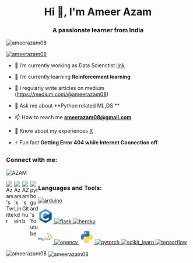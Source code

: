<h1 align="center">Hi 👋, I'm Ameer Azam</h1>
<h3 align="center">A passionate learner  from India</h3>

<p align="left"> <img src="https://komarev.com/ghpvc/?username=ameerazam08&label=Profile%20views&color=0e75b6&style=flat" alt="ameerazam08" /> </p>

<p align="left"> <a href="https://github.com/ryo-ma/github-profile-trophy"><img src="https://github-profile-trophy.vercel.app/?username=ameerazam08" alt="ameerazam08" /></a> </p>

- 🔭 I’m currently working as Data Scienctist  [link]()

- 🌱 I’m currently learning **Reinforcement learning**

- 📝 I regularly write articles on medium (https://medium.com/@ameerazam08)

- 💬 Ask me about **Python related ML,DS **

- 📫 How to reach me **ameerazam08@gmail.com**

- 📄 Know about my experiences [X](X)

- ⚡ Fun fact **Getting Error 404 while Internet Connection off**

<h3 align="left">Connect with me:</h3>

<p align="left"> <img src="https://komarev.com/ghpvc/?username=ameerazam08&label=Views&color=blue&style=plastic" alt="AZAM" /> </p>

<a href="https://twitter.com/Ameerazam18">
  <img align="left" alt="Azam's Twitter" width="22px" src="https://cdn.jsdelivr.net/npm/simple-icons@v3/icons/twitter.svg" />
</a>
<a href="https://linkedin.com/in/ameer-azam-a906bb134">
  <img align="left" alt="Azam's Linkdein" width="22px" src="https://cdn.jsdelivr.net/npm/simple-icons@v3/icons/linkedin.svg" />
</a>
<a href="https://github.com/ameerazam08">
  <img align="left" alt="AZam's Github" width="22px" src="https://cdn.jsdelivr.net/npm/simple-icons@v3/icons/github.svg" />
</a>


<a href="https://www.youtube.com/pythoguard/">
  <img align="left" alt="pythoguard's Youtube" width="22px" src="https://cdn.jsdelivr.net/npm/simple-icons@v3/icons/youtube.svg" />
</a>
</p>

<h3 align="left">Languages and Tools:</h3>
<p align="left">
  <a href="https://www.arduino.cc/" target="_blank"> <img src="https://cdn.worldvectorlogo.com/logos/arduino-1.svg" alt="arduino" width="40" height="40"/> </a> 
  
  <a href="https://www.cprogramming.com/" target="_blank"> <img src="https://raw.githubusercontent.com/devicons/devicon/master/icons/c/c-original.svg" alt="c" width="40" height="40"/> </a> 
  <a href="https://flask.palletsprojects.com/" target="_blank"> <img src="https://www.vectorlogo.zone/logos/pocoo_flask/pocoo_flask-icon.svg" alt="flask" width="40" height="40"/> </a>
    <a href="https://heroku.com" target="_blank"> <img src="https://www.vectorlogo.zone/logos/heroku/heroku-icon.svg" alt="heroku" width="40" height="40"/> </a> 
  
  <a href="https://www.mysql.com/" target="_blank"> <img src="https://raw.githubusercontent.com/devicons/devicon/master/icons/mysql/mysql-original-wordmark.svg" alt="mysql" width="40" height="40"/> </a>
  <a href="https://opencv.org/" target="_blank"> <img src="https://www.vectorlogo.zone/logos/opencv/opencv-icon.svg" alt="opencv" width="40" height="40"/> </a> <a href="https://www.python.org" target="_blank"> <img src="https://raw.githubusercontent.com/devicons/devicon/master/icons/python/python-original.svg" alt="python" width="40" height="40"/> </a> 
  <a href="https://pytorch.org/" target="_blank"> <img src="https://www.vectorlogo.zone/logos/pytorch/pytorch-icon.svg" alt="pytorch" width="40" height="40"/> </a> 
  <a href="https://scikit-learn.org/" target="_blank"> <img src="https://upload.wikimedia.org/wikipedia/commons/0/05/Scikit_learn_logo_small.svg" alt="scikit_learn" width="40" height="40"/> </a>
  <a href="https://www.tensorflow.org" target="_blank"> <img src="https://www.vectorlogo.zone/logos/tensorflow/tensorflow-icon.svg" alt="tensorflow" width="40" height="40"/> </a> </p>

<p><img align="left" src="https://github-readme-stats.vercel.app/api/top-langs?username=ameerazam08&show_icons=true&locale=en&layout=compact" alt="ameerazam08" /></p>

<p>&nbsp;<img align="center" src="https://github-readme-stats.vercel.app/api?username=ameerazam08&show_icons=true&locale=en" alt="ameerazam08" /></p>
